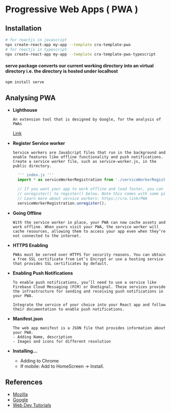 # Progressive Web Apps ( PWA )

## Installation

```bash
# for reactjs in javascript
npx create-react-app my-app --template cra-template-pwa
# for reactjs in typescript
npx create-react-app my-app --template cra-template-pwa-typescript
```
#### serve package converts our current working directory into an virtual directory i.e. the directory is hosted under localhost

```bash
npm install serve
```

## Analysing PWA

+ **Lighthouse**
    ```
    An extension tool that is designed by Google, for the analysis of PWAs
    ```
    [Link](https://developer.chrome.com/docs/lighthouse/pwa/load-fast-enough-for-pwa)

+ **Register Service worker**
  
  ```
  Service workers are JavaScript files that run in the background and enable features like offline functionality and push notifications. Create a service worker file, such as service-worker.js, in the public directory.
  ```
  
  ```js
    ''' index.js '''
    import * as serviceWorkerRegistration from './serviceWorkerRegistration';

    // If you want your app to work offline and load faster, you can change
    // unregister() to register() below. Note this comes with some pitfalls.
    // Learn more about service workers: https://cra.link/PWA
    serviceWorkerRegistration.unregister();
  ```

+ **Going Offline**
  
  ```
  With the service worker in place, your PWA can now cache assets and work offline. When users visit your PWA, the service worker will cache resources, allowing them to access your app even when they’re not connected to the internet.
  ```
  
+ **HTTPS Enabling**
  
  ```
  PWAs must be served over HTTPS for security reasons. You can obtain a free SSL certificate from Let’s Encrypt or use a hosting service that provides SSL certificates by default.
  ```
  
+ **Enabling Push Notifications**
    
    ```
    To enable push notifications, you’ll need to use a service like Firebase Cloud Messaging (FCM) or OneSignal. These services provide the infrastructure for sending and receiving push notifications in your PWA.

    Integrate the service of your choice into your React app and follow their documentation to enable push notifications.
    ```
    
+ **Manifest.json**
    ```
    The web app manifest is a JSON file that provides information about your PWA.
   - Adding Name, description
   - Images and icons for different resolution
    ```
+ **Installing...**
   - Adding to Chrome
   - If mobile: Add to HomeScreen -> Install. 
  

## References
- [Mozilla](https://developer.mozilla.org/en-US/docs/Web/Progressive_web_apps)
- [Google](https://web.dev/explore/progressive-web-apps)
- [Web Dev Tutorials](https://web.dev/learn/pwa/)